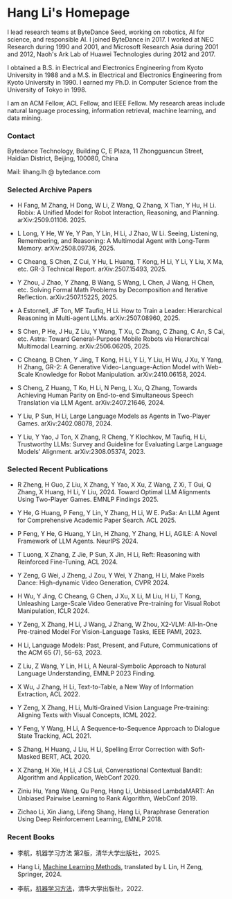 # Hang Li's Homepage

I lead research teams at ByteDance Seed, working on robotics, AI for science, and responsible AI. I joined ByteDance in 2017. I worked at NEC Research during 1990 and 2001, and Microsoft Research Asia during 2001 and 2012, Naoh's Ark Lab of Huawei Technologies during 2012 and 2017.

I obtained a B.S. in Electrical and Electronics Engineering from Kyoto University in 1988 and a M.S. in Electrical and Electronics Engineering from Kyoto University in 1990. I earned my Ph.D. in Computer Science from the University of Tokyo in 1998.

I am an ACM Fellow, ACL Fellow, and IEEE Fellow. My research areas include natural language processing, information retrieval, machine learning, and data mining.

### Contact

Bytedance Technology,
Building C, E Plaza, 11 Zhongguancun Street, Haidian District, Beijing, 100080, China

Mail: lihang.lh @ bytedance.com

### Selected Archive Papers

* H Fang, M Zhang, H Dong, W Li, Z Wang, Q Zhang, X Tian, Y Hu, H Li. Robix: A Unified Model for Robot Interaction, Reasoning, and Planning. arXiv:2509.01106. 2025.

* L Long, Y He, W Ye, Y Pan, Y Lin, H Li, J Zhao, W Li. Seeing, Listening, Remembering, and Reasoning: A Multimodal Agent with Long-Term Memory. arXiv:2508.09736, 2025.

* C Cheang, S Chen, Z Cui, Y Hu, L Huang, T Kong, H Li, Y Li, Y Liu, X Ma, etc. GR-3 Technical Report. arXiv:2507.15493, 2025.

* Y Zhou, J Zhao, Y Zhang, B  Wang, S Wang, L Chen, J Wang, H Chen, etc. Solving Formal Math Problems by Decomposition and Iterative Reflection. arXiv:2507.15225, 2025.

* A Estornell, JF Ton, MF Taufiq, H Li. How to Train a Leader: Hierarchical Reasoning in Multi-agent LLMs. arXiv:2507.08960, 2025.

* S Chen, P He, J Hu, Z Liu, Y Wang, T Xu, C Zhang, C Zhang, C An, S Cai, etc. Astra: Toward General-Purpose Mobile Robots via Hierarchical Multimodal Learning. arXiv:2506.06205, 2025.

* C Cheang, B Chen, Y Jing, T Kong, H Li, Y Li, Y Liu, H Wu, J Xu, Y Yang, H Zhang, GR-2: A Generative Video-Language-Action Model with Web-Scale Knowledge for Robot Manipulation. arXiv:2410.06158, 2024.

* S Cheng, Z Huang, T Ko, H Li, N Peng, L Xu, Q Zhang, Towards Achieving Human Parity on End-to-end Simultaneous Speech Translation via LLM Agent. arXiv:2407.21646, 2024.
  
* Y Liu, P Sun, H Li, Large Language Models as Agents in Two-Player Games. arXiv:2402.08078, 2024.

* Y Liu, Y Yao, J Ton, X Zhang, R Cheng, Y Klochkov, M Taufiq, H Li, Trustworthy LLMs: Survey and Guideline for Evaluating Large Language Models' Alignment. arXiv:2308.05374, 2023.
 
### Selected Recent Publications

* R Zheng, H Guo, Z Liu, X Zhang, Y Yao, X Xu, Z Wang, Z Xi, T Gui, Q Zhang, X Huang, H Li, Y Liu, 2024. Toward Optimal LLM Alignments Using Two-Player Games. EMNLP Findings 2025.

* Y He, G Huang, P Feng, Y Lin, Y Zhang, H Li, W E. PaSa: An LLM Agent for Comprehensive Academic Paper Search. ACL 2025.

* P Feng, Y He, G Huang, Y Lin, H Zhang, Y Zhang, H Li, AGILE: A Novel Framework of LLM Agents. NeurIPS 2024.

* T Luong, X Zhang, Z Jie, P Sun, X Jin, H Li, Reft: Reasoning with Reinforced Fine-Tuning, ACL 2024.

* Y Zeng, G Wei, J Zheng, J Zou, Y Wei, Y Zhang, H Li, Make Pixels Dance: High-dynamic Video Generation, CVPR 2024.

* H Wu, Y Jing, C Cheang, G Chen, J Xu, X Li, M Liu, H Li, T Kong, Unleashing Large-Scale Video Generative Pre-training for Visual Robot Manipulation, ICLR 2024.

* Y Zeng, X Zhang, H Li, J Wang, J Zhang, W Zhou,  X2-VLM: All-In-One Pre-trained Model For Vision-Language Tasks, IEEE PAMI, 2023.

* H Li, Language Models: Past, Present, and Future, Communications of the ACM 65 (7), 56-63, 2023.

* Z Liu, Z Wang, Y Lin, H Li, A Neural-Symbolic Approach to Natural Language Understanding, EMNLP 2023 Finding.
  
* X Wu, J Zhang, H Li, Text-to-Table, a New Way of Information Extraction, ACL 2022.

* Y Zeng, X Zhang, H Li, Multi-Grained Vision Language Pre-training: Aligning Texts with Visual Concepts, ICML 2022.

* Y Feng, Y Wang, H Li, A Sequence-to-Sequence Approach to Dialogue State Tracking, ACL 2021.

* S Zhang, H Huang, J Liu, H Li, Spelling Error Correction with Soft-Masked BERT, ACL 2020.

* X Zhang, H Xie, H Li, J CS Lui, Conversational Contextual Bandit: Algorithm and Application, WebConf 2020.

* Ziniu Hu, Yang Wang, Qu Peng, Hang Li, Unbiased LambdaMART: An Unbiased Pairwise Learning to Rank Algorithm, WebConf 2019. 

* Zichao Li, Xin Jiang, Lifeng Shang, Hang Li, Paraphrase Generation Using Deep Reinforcement Learning, EMNLP 2018.

### Recent Books

* 李航，机器学习方法 第2版，清华大学出版社，2025.

* Hang Li, [Machine Learning Methods](https://link.springer.com/book/10.1007/978-981-99-3917-6), translated by L Lin, H Zeng, Springer, 2024.
  
* 李航，[机器学习方法](http://www.tup.tsinghua.edu.cn/Wap/tsxqy.aspx?id=09353201)，清华大学出版社，2022.
